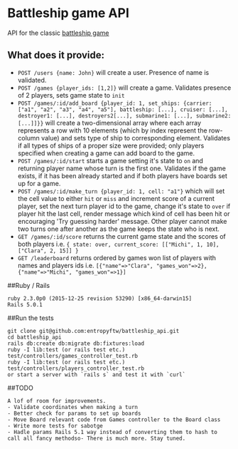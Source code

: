 # Battleship game API

API for the classic [battleship game](https://en.wikipedia.org/wiki/Battleship_(game))

## What does it provide:
* `POST /users {name: John}` will create a user. Presence of name is validated.
* `POST /games {player_ids: [1,2]}` will create a game. Validates presence of 2 players,
  sets game state to `init`
* `POST /games/:id/add_board {player_id: 1, set_ships: {carrier: ["a1", "a2", "a3", "a4", "a5"], battleship: [...], cruiser: [...], destroyer1: [...], destroyers2[...], submarine1: [...], submarine2: [...]]}}` will create a two-dimensional array where each array represents a row with 10 elements (which by index represent the row-column value) and sets type of ship to corresponding element.
  Validates if all types of ships of a proper size were provided; only players specified when creating a game can add board to the game.
* `POST /games/:id/start` starts a game setting it's state to `on` and returning player name whose turn is the first one. Validates if the game exists, if it has been already started and if both players have boards set up for a game.
* `POST /games/:id/make_turn {player_id: 1, cell: "a1"}` which will set the cell value to either `hit` or `miss` and increment score of a current player, set the next turn player id to the game, change it's state to `over` if player hit the last cell, render message which kind of cell has been hit or encouraging 'Try guessing harder' message. Other player cannot make two turns one after another as the game keeps the state who is next.
* `GET /games/:id/score` returns the current game state and the scores of both players i.e. `{ state: over, current_score: [["Michi", 1, 10], ["Clara", 2, 15]] }`
* `GET /leaderboard` returns ordered by games won list of players with names and players ids i.e. `[{"name"=>"Clara", "games_won"=>2}, {"name"=>"Michi", "games_won"=>1}]`

##Ruby / Rails
```
ruby 2.3.0p0 (2015-12-25 revision 53290) [x86_64-darwin15]
Rails 5.0.1
```
##Run the tests
```
git clone git@github.com:entropyftw/battleship_api.git
cd battleship_api
rails db:create db:migrate db:fixtures:load
ruby -I lib:test (or rails test etc.) test/controllers/games_controller_test.rb
ruby -I lib:test (or rails test etc.) test/controllers/players_controller_test.rb
or start a server with `rails s` and test it with `curl`
```
##TODO
```
A lof of room for improvements.
- Validate coordinates when making a turn
- Better check for params to set up boards
- Move Board relevant code from Games controller to the Board class
- Write more tests for sabotge
- Hadle params Rails 5.1 way instead of converting them to hash to call all fancy methodso- There is much more. Stay tuned.
```
